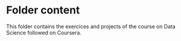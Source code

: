 # Folder content

This folder contains the exercices and projects of the course on Data Science followed on Coursera. 
